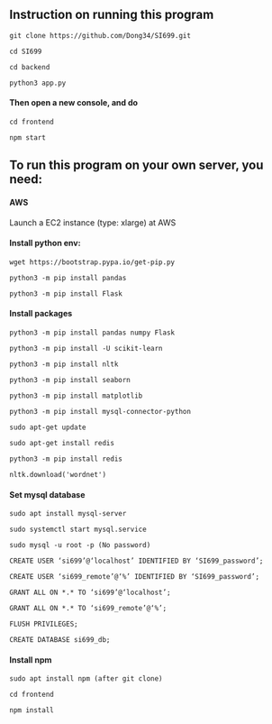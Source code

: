 <h2> Instruction on running this program </h2>

```
git clone https://github.com/Dong34/SI699.git
```
```
cd SI699
```
```
cd backend
```
```
python3 app.py
```
<h4> Then open a new console, and do </h4>

```
cd frontend
```
```
npm start
```

<h2> To run this program on your own server, you need: </h2>

<h4>AWS </h4>

Launch a EC2 instance (type: xlarge) at AWS

<h4>Install python env:</h4>

```
wget https://bootstrap.pypa.io/get-pip.py
```
```
python3 -m pip install pandas
```
```
python3 -m pip install Flask
```

<h4>Install packages</h4>

```
python3 -m pip install pandas numpy Flask 
```
```
python3 -m pip install -U scikit-learn
```
```
python3 -m pip install nltk
```
```
python3 -m pip install seaborn
```
```
python3 -m pip install matplotlib
```
```
python3 -m pip install mysql-connector-python 
```
```
sudo apt-get update
```
```
sudo apt-get install redis
```
```
python3 -m pip install redis
```
```
nltk.download('wordnet')
```

<h4>Set mysql database</h4>

```
sudo apt install mysql-server
```
```
sudo systemctl start mysql.service
```
```
sudo mysql -u root -p (No password)
```
```
CREATE USER ‘si699’@‘localhost’ IDENTIFIED BY ‘SI699_password’;
```
```
CREATE USER ‘si699_remote’@‘%’ IDENTIFIED BY ‘SI699_password’;
```
```
GRANT ALL ON *.* TO ‘si699’@‘localhost’;
```
```
GRANT ALL ON *.* TO ‘si699_remote’@‘%’;
```
```
FLUSH PRIVILEGES;
```
```
CREATE DATABASE si699_db;
```

<h4>Install npm</h4>

```
sudo apt install npm (after git clone)
```
```
cd frontend
```
```
npm install
```
